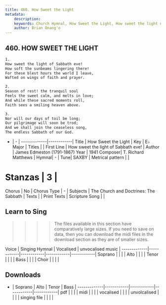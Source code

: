 ```yaml
---
title: 460. How Sweet the Light
metadata:
    description: 
    keywords: Church Hymnal, How Sweet the Light, How sweet the light of Sabbath eve!, 
    author: Brian Onang'o
---
```



## 460. HOW SWEET THE LIGHT

```txt
1.
How sweet the light of Sabbath eve! 
How soft the sunbeams lingering there! 
For these blest hours the world I leave, 
Wafted on wings of faith and prayer. 

2.
Season of rest! the tranquil soul 
Feels the sweet calm, and melts in love; 
And while these sacred moments roll, 
Faith sees a smiling heaven above. 

3.
Nor will our days of toil be long; 
Our pilgrimage will soon be trod; 
And we shall join the ceaseless song, 
The endless Sabbath of our God.
```

- |   -  |
-------------|------------|
Title | How Sweet the Light |
Key | E♭ Major |
Titles |  |
First Line | How sweet the light of Sabbath eve! |
Author | James Edmeston (1791-1867)
Year | 1941
Composer| T. Richard Matthews |
Hymnal|  - |
Tune| SAXBY |
Metrical pattern | |
# Stanzas | 3 |
Chorus | No |
Chorus Type | - |
Subjects | The Church and Doctrines: The Sabbath |
Texts |  |
Print Texts | 
Scripture Song |  |
  
## Learn to Sing

>>>> The files available in this section have comparatively large sizes. If you need to save on data, then you can download the midi files in the download section as they are of smaller sizes.

Voice |  Singing Hymnal | Vocalised | unvocalised music |
-------------|------------|------------|------------|------------|
Soprano | | | |
Alto | | | |
Tenor | | | |
Bass | | | |
Choir | | | |

## Downloads

- |  Soprano | Alto | Tenor | Bass |
-------------|------------|------------|------------|------------|
pdf | | | |
midi | | | |
vocalised | | | |
unvolcalised | | | |
singing file | | | |
  